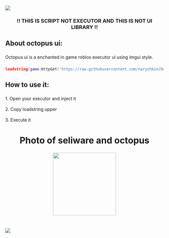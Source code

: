 <br clear="both">

<div>
  <img style="100%" src="https://capsule-render.vercel.app/api?type=waving&height=100&section=header&reversal=false&text=OCTOPUS%20UI&fontSize=70&fontColor=FFFFFF&fontAlign=50&fontAlignY=50&stroke=-&descSize=20&descAlign=50&descAlignY=50&theme=onedark"  />
</div>

###

<h3 align="center">!! THIS IS SCRIPT NOT EXECUTOR AND THIS IS NOT UI LIBRARY !!</h3>

###

<h2 align="left">About octopus ui:</h2>

###

<p align="left">Octopus ui is a enchanted in game roblox executor ui using imgui style.</p>

###
```lua
loadstring(game:HttpGet('https://raw.githubusercontent.com/narychkin/Octopus-Ui/refs/heads/main/Octopus.lua'))()
```
<h2 align="left">How to use it:</h2>

###

<p align="left">1. Open your executor and inject it<br><br>2. Copy loadstring upper<br><br>3. Execute it</p>

###

<h1 align="center">Photo of seliware and octopus</h1>

###

<div align="center">
  <img height="200" src="https://cdn.discordapp.com/attachments/1421461435761950792/1422949985674334228/image.png?ex=68de88f1&is=68dd3771&hm=7007e1ea397aca11e0fb942544fa6c5d119905b25cf4be7246e5c5bfda511333&"  />
</div>

###

<br clear="both">

<div>
  <img style="100%" src="https://capsule-render.vercel.app/api?type=waving&height=100&section=footer&reversal=false&fontSize=70&fontColor=FFFFFF&fontAlign=50&fontAlignY=50&stroke=-&descSize=20&descAlign=50&descAlignY=50&theme=onedark"  />
</div>

###

